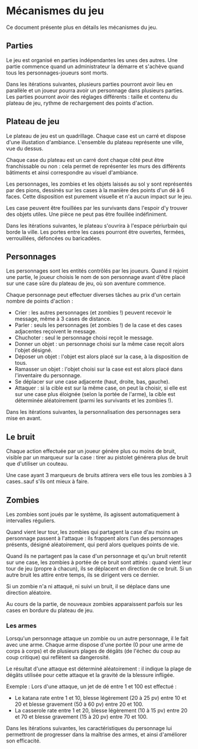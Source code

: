 # Mécanismes du jeu

Ce document présente plus en détails les mécanismes du jeu.


## Parties

Le jeu est organisé en parties indépendantes les unes des autres. Une partie commence quand un administrateur la démarre et s'achève quand tous les personnages-joueurs sont morts.


Dans les itérations suivantes, plusieurs parties pourront avoir lieu en parallèle et un joueur pourra avoir un personnage dans plusieurs parties. Les parties pourront avoir des réglages différents : taille et contenu du plateau de jeu, rythme de rechargement des points d'action.



## Plateau de jeu

Le plateau de jeu est un quadrillage. Chaque case est un carré et dispose d'une illustation d'ambiance. L'ensemble du plateau représente une ville, vue du dessus.

Chaque case du plateau est un carré dont chaque côté peut être franchissable ou non : cela permet de représenter les murs des différents bâtiments et ainsi correspondre au visuel d'ambiance.

Les personnages, les zombies et les objets laissés au sol y sont représentés par des pions, dessinés sur les cases à la manière des points d'un dé à 6 faces. Cette disposition est purement visuelle et n'a aucun impact sur le jeu.

Les case peuvent être fouillées par les survivants dans l'espoir d'y trouver des objets utiles. Une pièce ne peut pas être fouillée indéfiniment.


Dans les itérations suivantes, le plateau s'ouvrira à l'espace périurbain qui borde la ville. Les portes entre les cases pourront être ouvertes, fermées, verrouillées, défoncées ou baricadées.



## Personnages

Les personnages sont les entités contrôlés par les joueurs. Quand il rejoint une partie, le joueur choisis le nom de son personnage avant d'être placé sur une case sûre du plateau de jeu, où son aventure commence.

Chaque personnage peut effectuer diverses tâches au prix d'un certain nombre de points d'action :

- Crier : les autres personnages (et zombies !) peuvent recevoir le message, même à 3 cases de distance.
- Parler : seuls les personnages (et zombies !) de la case et des cases adjacentes reçoivent le message.
- Chuchoter : seul le personnage choisi reçoit le message.
- Donner un objet : un personnage choisi sur la même case reçoit alors l'objet désigné.
- Déposer un objet : l'objet est alors placé sur la case, à la disposition de tous.
- Ramasser un objet : l'objet choisi sur la case est est alors placé dans l'inventaire du personnage.
- Se déplacer sur une case adjacente (haut, droite, bas, gauche).
- Attaquer : si la cible est sur la même case, on peut la choisir, si elle est sur une case plus éloignée (selon la portée de l'arme), la cible est déterminée aléatoirement (parmi les survivants et les zombies !).


Dans les itérations suivantes, la personnalisation des personnages sera mise en avant.

## Le bruit

Chaque action effectuée par un joueur génère plus ou moins de bruit, visible par un marqueur sur la case : tirer au pistolet générera plus de bruit que d'utiliser un couteau.

Une case ayant 3 marqueurs de bruits attirera vers elle tous les zombies à 3 cases..sauf s'ils ont mieux à faire.

## Zombies

Les zombies sont joués par le système, ils agissent automatiquement à intervalles réguliers.

Quand vient leur tour, les zombies qui partagent la case d'au moins un personnage passent à l'attaque : ils frappent alors l'un des personnages présents, désigné aléatoirement, qui perd alors quelques points de vie.

Quand ils ne partagent pas la case d'un personnage et qu'un bruit retentit sur une case, les zombies à portée de ce bruit sont attirés : quand vient leur tour de jeu (propre à chacun), ils se déplacent en direction de ce bruit. Si un autre bruit les attire entre temps, ils se dirigent vers ce dernier.

Si un zombie n'a ni attaqué, ni suivi un bruit, il se déplace dans une direction aléatoire.


Au cours de la partie, de nouveaux zombies apparaissent parfois sur les cases en bordure du plateau de jeu.


### Les armes

Lorsqu'un personnage attaque un zombie ou un autre personnage, il le fait avec une arme. Chaque arme dispose d'une portée (0 pour une arme de corps à corps) et de plusieurs plages de dégâts (de l'échec du coup au coup critique) qui reflètent sa dangerosité.

Le résultat d'une attaque est déterminé aléatoirement : il indique la plage de dégâts utilisée pour cette attaque et la gravité de la blessure infligée.

Exemple :
Lors d'une attaque, un jet de dé entre 1 et 100 est effectué :

- Le katana rate entre 1 et 10, blesse légèrement (20 à 25 pv) entre 10 et 20 et blesse gravement (50 à 60 pv) entre 20 et 100.
- La casserole rate entre 1 et 20, blesse légèrement (10 à 15 pv) entre 20 et 70 et blesse gravement (15 à 20 pv) entre 70 et 100.


Dans les itérations suivantes, les caractéristiques du personnage lui permettront de progresser dans la maîtrise des armes, et ainsi d'améliorer son efficacité.
